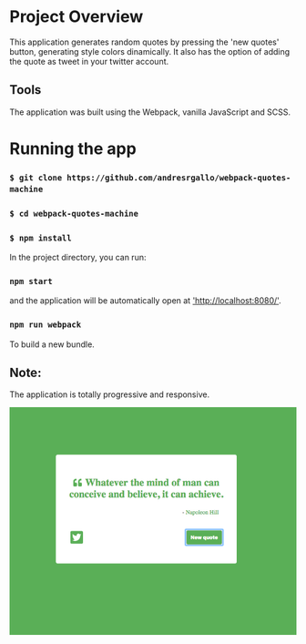 # Project Overview

This application generates random quotes by pressing the 'new quotes' button, generating style colors dinamically. It also has the option of adding the quote as tweet in your twitter account.

## Tools

The application was built using the Webpack, vanilla JavaScript and SCSS.

# Running the app

### `$ git clone https://github.com/andresrgallo/webpack-quotes-machine`

### `$ cd webpack-quotes-machine`

### `$ npm install`

In the project directory, you can run:

### `npm start`

and the application will be automatically open at
['http://localhost:8080/']('http://localhost:8080/').

### `npm run webpack`

To build a new bundle.

## Note:

The application is totally progressive and responsive.

![website image](qm.png)

